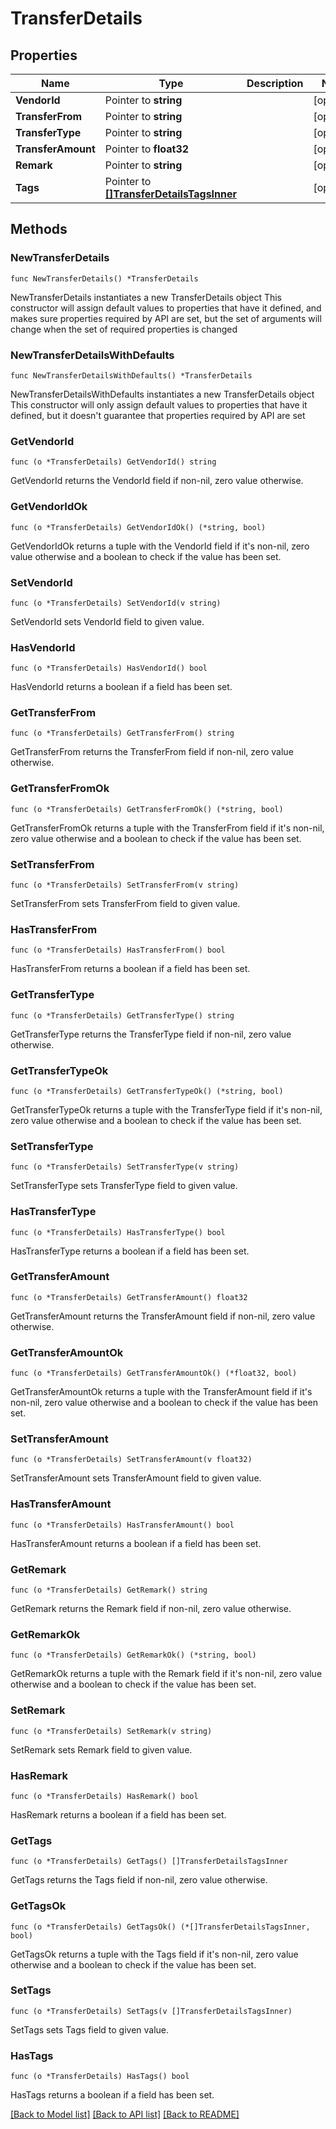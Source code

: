 # TransferDetails

## Properties

Name | Type | Description | Notes
------------ | ------------- | ------------- | -------------
**VendorId** | Pointer to **string** |  | [optional] 
**TransferFrom** | Pointer to **string** |  | [optional] 
**TransferType** | Pointer to **string** |  | [optional] 
**TransferAmount** | Pointer to **float32** |  | [optional] 
**Remark** | Pointer to **string** |  | [optional] 
**Tags** | Pointer to [**[]TransferDetailsTagsInner**](TransferDetailsTagsInner.md) |  | [optional] 

## Methods

### NewTransferDetails

`func NewTransferDetails() *TransferDetails`

NewTransferDetails instantiates a new TransferDetails object
This constructor will assign default values to properties that have it defined,
and makes sure properties required by API are set, but the set of arguments
will change when the set of required properties is changed

### NewTransferDetailsWithDefaults

`func NewTransferDetailsWithDefaults() *TransferDetails`

NewTransferDetailsWithDefaults instantiates a new TransferDetails object
This constructor will only assign default values to properties that have it defined,
but it doesn't guarantee that properties required by API are set

### GetVendorId

`func (o *TransferDetails) GetVendorId() string`

GetVendorId returns the VendorId field if non-nil, zero value otherwise.

### GetVendorIdOk

`func (o *TransferDetails) GetVendorIdOk() (*string, bool)`

GetVendorIdOk returns a tuple with the VendorId field if it's non-nil, zero value otherwise
and a boolean to check if the value has been set.

### SetVendorId

`func (o *TransferDetails) SetVendorId(v string)`

SetVendorId sets VendorId field to given value.

### HasVendorId

`func (o *TransferDetails) HasVendorId() bool`

HasVendorId returns a boolean if a field has been set.

### GetTransferFrom

`func (o *TransferDetails) GetTransferFrom() string`

GetTransferFrom returns the TransferFrom field if non-nil, zero value otherwise.

### GetTransferFromOk

`func (o *TransferDetails) GetTransferFromOk() (*string, bool)`

GetTransferFromOk returns a tuple with the TransferFrom field if it's non-nil, zero value otherwise
and a boolean to check if the value has been set.

### SetTransferFrom

`func (o *TransferDetails) SetTransferFrom(v string)`

SetTransferFrom sets TransferFrom field to given value.

### HasTransferFrom

`func (o *TransferDetails) HasTransferFrom() bool`

HasTransferFrom returns a boolean if a field has been set.

### GetTransferType

`func (o *TransferDetails) GetTransferType() string`

GetTransferType returns the TransferType field if non-nil, zero value otherwise.

### GetTransferTypeOk

`func (o *TransferDetails) GetTransferTypeOk() (*string, bool)`

GetTransferTypeOk returns a tuple with the TransferType field if it's non-nil, zero value otherwise
and a boolean to check if the value has been set.

### SetTransferType

`func (o *TransferDetails) SetTransferType(v string)`

SetTransferType sets TransferType field to given value.

### HasTransferType

`func (o *TransferDetails) HasTransferType() bool`

HasTransferType returns a boolean if a field has been set.

### GetTransferAmount

`func (o *TransferDetails) GetTransferAmount() float32`

GetTransferAmount returns the TransferAmount field if non-nil, zero value otherwise.

### GetTransferAmountOk

`func (o *TransferDetails) GetTransferAmountOk() (*float32, bool)`

GetTransferAmountOk returns a tuple with the TransferAmount field if it's non-nil, zero value otherwise
and a boolean to check if the value has been set.

### SetTransferAmount

`func (o *TransferDetails) SetTransferAmount(v float32)`

SetTransferAmount sets TransferAmount field to given value.

### HasTransferAmount

`func (o *TransferDetails) HasTransferAmount() bool`

HasTransferAmount returns a boolean if a field has been set.

### GetRemark

`func (o *TransferDetails) GetRemark() string`

GetRemark returns the Remark field if non-nil, zero value otherwise.

### GetRemarkOk

`func (o *TransferDetails) GetRemarkOk() (*string, bool)`

GetRemarkOk returns a tuple with the Remark field if it's non-nil, zero value otherwise
and a boolean to check if the value has been set.

### SetRemark

`func (o *TransferDetails) SetRemark(v string)`

SetRemark sets Remark field to given value.

### HasRemark

`func (o *TransferDetails) HasRemark() bool`

HasRemark returns a boolean if a field has been set.

### GetTags

`func (o *TransferDetails) GetTags() []TransferDetailsTagsInner`

GetTags returns the Tags field if non-nil, zero value otherwise.

### GetTagsOk

`func (o *TransferDetails) GetTagsOk() (*[]TransferDetailsTagsInner, bool)`

GetTagsOk returns a tuple with the Tags field if it's non-nil, zero value otherwise
and a boolean to check if the value has been set.

### SetTags

`func (o *TransferDetails) SetTags(v []TransferDetailsTagsInner)`

SetTags sets Tags field to given value.

### HasTags

`func (o *TransferDetails) HasTags() bool`

HasTags returns a boolean if a field has been set.


[[Back to Model list]](../README.md#documentation-for-models) [[Back to API list]](../README.md#documentation-for-api-endpoints) [[Back to README]](../README.md)


